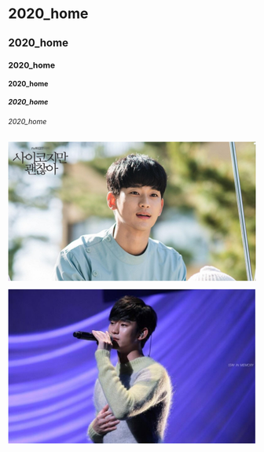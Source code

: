 # 2020_home
## 2020_home
### 2020_home
#### 2020_home
##### 2020_home
###### 2020_home

![boy](./boy.jpg "boy")

[![Everything Is AWESOME](./boy_sing.jpg)](https://www.youtube.com/watch?v=LCK7IoYv6eE "Everything Is AWESOME")
